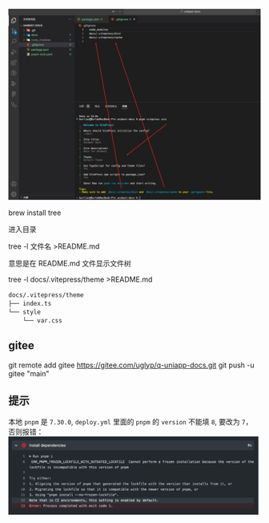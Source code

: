 ![file structure & gitignore](./screenshots/gitignore.png)

brew install tree

进入目录

tree -l 文件名 >README.md

意思是在 README.md 文件显示文件树

tree -l docs/.vitepress/theme >README.md

```txt
docs/.vitepress/theme
├── index.ts
└── style
    └── var.css
```

## gitee

git remote add gitee https://gitee.com/uglyp/q-uniapp-docs.git
git push -u gitee "main"

## 提示

本地 `pnpm` 是 `7.30.0`, `deploy.yml` 里面的 `pnpm` 的 `version` 不能填 `8`, 要改为 `7`， 否则报错：
![pnpm-deploy](./screenshots/pnpm-deploy.png)
